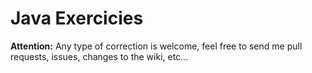 # Java Exercicies

**Attention:** Any type of correction is welcome, feel free to send me pull requests, issues, changes to the wiki, etc...


